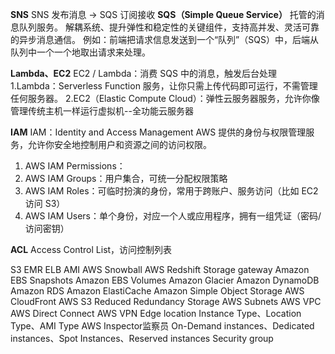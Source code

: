 **SNS**
SNS 发布消息 → SQS 订阅接收
**SQS（Simple Queue Service）**
托管的消息队列服务。
解耦系统、提升弹性和稳定性的关键组件，支持高并发、灵活可靠的异步消息通信。
例如：前端把请求信息发送到一个“队列”（SQS）中，后端从队列中一个一个地取出请求来处理。

**Lambda、EC2**
EC2 / Lambda：消费 SQS 中的消息，触发后台处理
1.Lambda：Serverless Function 服务，让你只需上传代码即可运行，不需管理任何服务器。
2.EC2（Elastic Compute Cloud）：弹性云服务器服务，允许你像管理传统主机一样运行虚拟机--全功能云服务器

**IAM**
IAM：Identity and Access Management AWS 提供的身份与权限管理服务，允许你安全地控制用户和资源之间的访问权限。
1. AWS IAM Permissions：
2. AWS IAM Groups：用户集合，可统一分配权限策略
3. AWS IAM Roles：可临时扮演的身份，常用于跨账户、服务访问（比如 EC2 访问 S3）
4. AWS IAM Users：单个身份，对应一个人或应用程序，拥有一组凭证（密码/访问密钥）

**ACL**
Access Control List，访问控制列表

S3
EMR
ELB
AMI
AWS Snowball
AWS Redshift
Storage gateway
Amazon EBS Snapshots
Amazon EBS Volumes
Amazon Glacier
Amazon DynamoDB
Amazon RDS
Amazon ElastiCache
Amazon Simple Object Storage
AWS CloudFront
AWS S3 Reduced Redundancy Storage
AWS Subnets
AWS VPC
AWS Direct Connect
AWS VPN
Edge location
Instance Type、Location Type、AMI Type
AWS Inspector监察员
On-Demand instances、Dedicated instances、Spot Instances、Reserved instances
Security group




